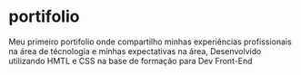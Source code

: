 # portifolio
Meu primeiro portifolio onde compartilho minhas experiências profissionais na área de técnologia e minhas expectativas na área,
Desenvolvido utilizando HMTL e CSS na base de formação para Dev Front-End
